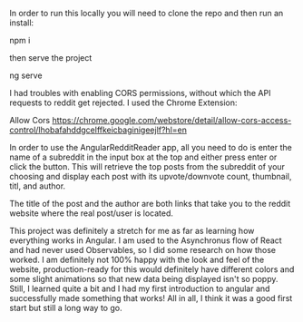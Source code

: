 In order to run this locally you will need to clone the repo and then run an install:

npm i

then serve the project

ng serve

I had troubles with enabling CORS permissions, without which the API requests to reddit get rejected. I used the Chrome Extension:

Allow Cors
https://chrome.google.com/webstore/detail/allow-cors-access-control/lhobafahddgcelffkeicbaginigeejlf?hl=en

In order to use the AngularRedditReader app, all you need to do is enter the name of a subreddit in the input box at the top and either press enter or click the button. This will retrieve the top posts from the subreddit of your choosing and display each post with its upvote/downvote count, thumbnail, titl, and author.

The title of the post and the author are both links that take you to the reddit website where the real post/user is located.


This project was definitely a stretch for me as far as learning how everything works in Angular. I am used to the Asynchronus flow of React and had never used Observables, so I did some research on how those worked. I am definitely not 100% happy with the look and feel of the website, production-ready for this would definitely have different colors and some slight animations so that new data being displayed isn't so poppy. Still, I learned quite a bit and I had my first introduction to angular and successfully made something that works! All in all, I think it was a good first start but still a long way to go.
